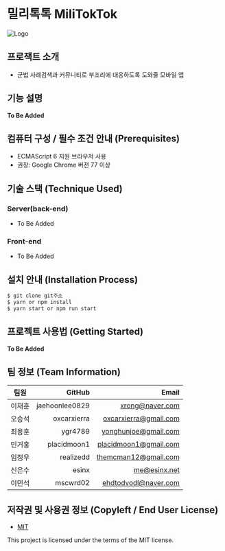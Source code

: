 # 밀리톡톡 MiliTokTok
![Logo](https://logosbynick.com/wp-content/uploads/2018/03/final-logo-example.png)

## 프로잭트 소개
- 군법 사례검색과 커뮤니티로 부조리에 대응하도록 도와줄 모바일 앱

## 기능 설명
 **To Be Added**

## 컴퓨터 구성 / 필수 조건 안내 (Prerequisites)
* ECMAScript 6 지원 브라우저 사용
* 권장: Google Chrome 버젼 77 이상

## 기술 스택 (Technique Used) 
### Server(back-end)
 - To Be Added
 
### Front-end
 - To Be Added

## 설치 안내 (Installation Process)

```bash
$ git clone git주소
$ yarn or npm install
$ yarn start or npm run start
```

## 프로젝트 사용법 (Getting Started)
**To Be Added**
 
## 팀 정보 (Team Information)

| 팀원   	| GitHub         	| Email                 	|
|--------	|---------------:	|----------------------:	|
| 이재훈 	| jaehoonlee0829 	| xrong@naver.com       	|
| 오승석 	| oxcarxierra    	| oxcarxierra@gmail.com 	|
| 최용훈 	| ygr4789        	| yonghunjoe@gmail.com  	|
| 민거홍 	| placidmoon1    	| placidmoon1@gmail.com 	|
| 임정우 	| realizedd      	| themcman12@gmail.com  	|
| 신은수 	| esinx          	| me@esinx.net          	|
| 이민석 	| mscwrd02       	| ehdtodvodl@naver.com  	|

## 저작권 및 사용권 정보 (Copyleft / End User License)
 * [MIT](https://github.com/osam2020-WEB/Sample-ProjectName-TeamName/blob/master/license.md)

This project is licensed under the terms of the MIT license.
